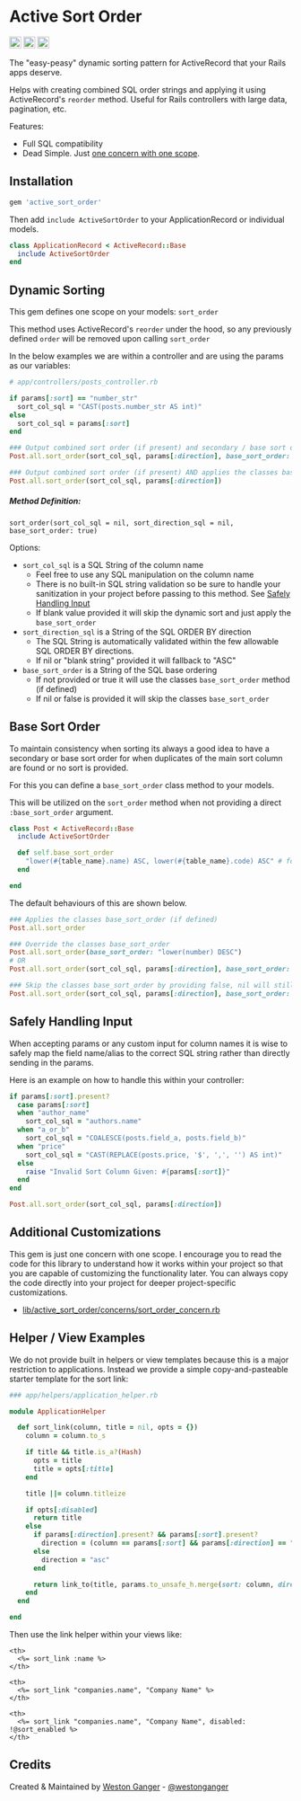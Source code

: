 # Active Sort Order

<a href="https://badge.fury.io/rb/active_sort_order" target="_blank"><img height="21" style='border:0px;height:21px;' border='0' src="https://badge.fury.io/rb/active_sort_order.svg" alt="Gem Version"></a>
<a href='https://github.com/westonganger/active_sort_order/actions' target='_blank'><img src="https://github.com/westonganger/active_sort_order/workflows/Tests/badge.svg" style="max-width:100%;" height='21' style='border:0px;height:21px;' border='0' alt="CI Status"></a>
<a href='https://rubygems.org/gems/active_sort_order' target='_blank'><img height='21' style='border:0px;height:21px;' src='https://ruby-gem-downloads-badge.herokuapp.com/active_sort_order?label=rubygems&type=total&total_label=downloads&color=brightgreen' border='0' alt='RubyGems Downloads' /></a>

The "easy-peasy" dynamic sorting pattern for ActiveRecord that your Rails apps deserve.

Helps with creating combined SQL order strings and applying it using ActiveRecord's `reorder` method. Useful for Rails controllers with large data, pagination, etc.

Features:

- Full SQL compatibility
- Dead Simple. Just [one concern with one scope](#additional-customizations).

## Installation

```ruby
gem 'active_sort_order'
```

Then add `include ActiveSortOrder` to your ApplicationRecord or individual models.

```ruby
class ApplicationRecord < ActiveRecord::Base
  include ActiveSortOrder
end
```

## Dynamic Sorting

This gem defines one scope on your models: `sort_order`

This method uses ActiveRecord's `reorder` under the hood, so any previously defined `order` will be removed upon calling `sort_order`

In the below examples we are within a controller and are using the params as our variables:

```ruby
# app/controllers/posts_controller.rb

if params[:sort] == "number_str"
  sort_col_sql = "CAST(posts.number_str AS int)"
else
  sort_col_sql = params[:sort]
end

### Output combined sort order (if present) and secondary / base sort order
Post.all.sort_order(sort_col_sql, params[:direction], base_sort_order: "lower(number) ASC, lower(code) ASC")

### Output combined sort order (if present) AND applies the classes base_sort_order (if defined)
Post.all.sort_order(sort_col_sql, params[:direction]) 
```

##### Method Definition:

`sort_order(sort_col_sql = nil, sort_direction_sql = nil, base_sort_order: true)`

Options:

- `sort_col_sql` is a SQL String of the column name
  * Feel free to use any SQL manipulation on the column name
  * There is no built-in SQL string validation so be sure to handle your sanitization in your project before passing to this method. See [Safely Handling Input](#safely-handling-input)
  * If blank value provided it will skip the dynamic sort and just apply the `base_sort_order`
- `sort_direction_sql` is a String of the SQL ORDER BY direction
  * The SQL String is automatically validated within the few allowable SQL ORDER BY directions.
  * If nil or "blank string" provided it will fallback to "ASC"
- `base_sort_order` is a String of the SQL base ordering
  * If not provided or true it will use the classes `base_sort_order` method (if defined)
  * If nil or false is provided it will skip the classes `base_sort_order`

## Base Sort Order

To maintain consistency when sorting its always a good idea to have a secondary or base sort order for when duplicates of the main sort column are found or no sort is provided.

For this you can define a `base_sort_order` class method to your models. 

This will be utilized on the `sort_order` method when not providing a direct `:base_sort_order` argument.

```ruby
class Post < ActiveRecord::Base
  include ActiveSortOrder

  def self.base_sort_order
    "lower(#{table_name}.name) ASC, lower(#{table_name}.code) ASC" # for example
  end

end
```

The default behaviours of this are shown below.

```ruby
### Applies the classes base_sort_order (if defined)
Post.all.sort_order

### Override the classes base_sort_order
Post.all.sort_order(base_sort_order: "lower(number) DESC")
# OR
Post.all.sort_order(sort_col_sql, params[:direction], base_sort_order: "lower(number) DESC")

### Skip the classes base_sort_order by providing false, nil will still use classes base_sort_order
Post.all.sort_order(sort_col_sql, params[:direction], base_sort_order: false) 
```

## Safely Handling Input

When accepting params or any custom input for column names it is wise to safely map the field name/alias to the correct SQL string rather than directly sending in the params.

Here is an example on how to handle this within your controller:

```ruby
if params[:sort].present?
  case params[:sort]
  when "author_name"
    sort_col_sql = "authors.name"
  when "a_or_b"
    sort_col_sql = "COALESCE(posts.field_a, posts.field_b)"
  when "price"
    sort_col_sql = "CAST(REPLACE(posts.price, '$', ',', '') AS int)"
  else
    raise "Invalid Sort Column Given: #{params[:sort]}"
  end
end

Post.all.sort_order(sort_col_sql, params[:direction])
```

## Additional Customizations

This gem is just one concern with one scope. I encourage you to read the code for this library to understand how it works within your project so that you are capable of customizing the functionality later. You can always copy the code directly into your project for deeper project-specific customizations.

- [lib/active_sort_order/concerns/sort_order_concern.rb](./lib/active_sort_order/concerns/sort_order_concern.rb)

## Helper / View Examples

We do not provide built in helpers or view templates because this is a major restriction to applications. Instead we provide a simple copy-and-pasteable starter template for the sort link:

```ruby
### app/helpers/application_helper.rb

module ApplicationHelper

  def sort_link(column, title = nil, opts = {})
    column = column.to_s

    if title && title.is_a?(Hash)
      opts = title
      title = opts[:title]
    end

    title ||= column.titleize

    if opts[:disabled]
      return title
    else
      if params[:direction].present? && params[:sort].present?
        direction = (column == params[:sort] && params[:direction] == "asc") ? "desc" : "asc"
      else
        direction = "asc"
      end

      return link_to(title, params.to_unsafe_h.merge(sort: column, direction: direction))
    end
  end

end
```

Then use the link helper within your views like:

```erb
<th>
  <%= sort_link :name %>
</th>

<th>
  <%= sort_link "companies.name", "Company Name" %>
</th>

<th>
  <%= sort_link "companies.name", "Company Name", disabled: !@sort_enabled %>
</th>
```

## Credits

Created & Maintained by [Weston Ganger](https://westonganger.com) - [@westonganger](https://github.com/westonganger)
